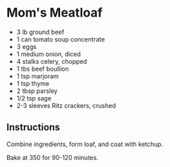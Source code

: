 # Mom's Meatloaf

- 3 lb ground beef
- 1 can tomato soup concentrate
- 3 eggs
- 1 medium onion, diced
- 4 stalks celery, chopped
- 1 tbs beef boullion
- 1 tsp marjoram
- 1 tsp thyme
- 2 tbsp parsley
- 1/2 tsp sage
- 2-3 sleeves Ritz crackers, crushed

## Instructions

Combine ingredients, form loaf, and coat with ketchup.

Bake at 350 for 90-120 minutes.